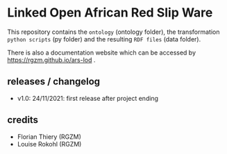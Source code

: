 # Linked Open African Red Slip Ware 
      
This repository contains the `ontology` (ontology folder), the transformation `python scripts` (py folder) and the resulting `RDF files` (data folder).
               
There is also a documentation website which can be accessed by <https://rgzm.github.io/ars-lod> .
  
## releases / changelog 

-   v1.0: 24/11/2021: first release after project ending

## credits

-   Florian Thiery (RGZM)
-   Louise Rokohl (RGZM)
